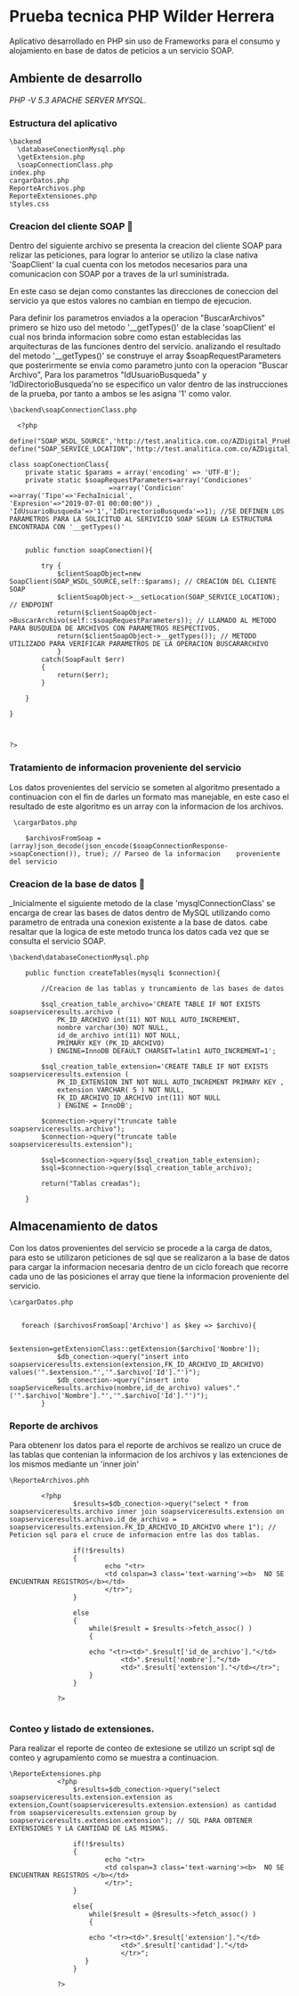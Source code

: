 # Prueba tecnica PHP Wilder Herrera

Aplicativo desarrollado en PHP sin uso de Frameworks para el consumo y alojamiento en base de datos de peticios a un servicio SOAP.

## Ambiente de desarrollo 

_PHP -V 5.3
APACHE SERVER
MYSQL._


### Estructura del aplicativo

```
\backend
  \databaseConectionMysql.php
  \getExtension.php
  \soapConnectionClass.php
index.php
cargarDatos.php
ReporteArchivos.php
ReporteExtensiones.php
styles.css
```
### Creacion del cliente SOAP 🔧

Dentro del siguiente archivo se presenta la creacion del cliente SOAP para relizar las peticiones, para lograr lo anterior se utilizo la clase nativa 'SoapClient' la cual cuenta con los metodos necesarios para una comunicacion con SOAP por a traves de la url suministrada.

En este caso se dejan como constantes las direcciones de coneccion del servicio ya que estos valores no cambian en tiempo de ejecucion.

Para definir los parametros enviados a la operacion "BuscarArchivos" primero se hizo uso del metodo '__getTypes()' de la clase 'soapClient' el cual nos brinda informacion sobre como estan establecidas las arquitecturas de las funciones dentro del servicio.
analizando el resultado del metodo '__getTypes()' se construye el array $soapRequestParameters que posterirmente se envia como parametro junto con la operacion "Buscar Archivo", Para los parametros "IdUsuarioBusqueda" y 'IdDirectorioBusqueda'no se especifico un valor dentro de las instrucciones de la prueba, por tanto a ambos se les asigna '1' como valor.

```
\backend\soapConnectionClass.php

  <?php

define("SOAP_WSDL_SOURCE",'http://test.analitica.com.co/AZDigital_Pruebas/WebServices/ServiciosAZDigital.wsdl');
define("SOAP_SERVICE_LOCATION",'http://test.analitica.com.co/AZDigital_Pruebas/WebServices/SOAP/index.php');

class soapConectionClass{
	private static $params = array('encoding' => 'UTF-8');
	private static $soapRequestParameters=array('Condiciones'
						 =>array('Condicion'									    							=>array('Tipo'=>'FechaInicial',													        'Expresion'=>"2019-07-01 00:00:00")) , 												'IdUsuarioBusqueda'=>'1','IdDirectorioBusqueda'=>1); //SE DEFINEN LOS PARAMETROS PARA LA SOLICITUD AL SERIVICIO SOAP SEGUN LA ESTRUCTURA ENCONTRADA CON '__getTypes()'


	public function soapConection(){
	
		try {
			$clientSoapObject=new SoapClient(SOAP_WSDL_SOURCE,self::$params); // CREACION DEL CLIENTE SOAP
			$clientSoapObject->__setLocation(SOAP_SERVICE_LOCATION); // ENDPOINT
			return($clientSoapObject->BuscarArchivo(self::$soapRequestParameters)); // LLAMADO AL METODO PARA BUSQUEDA DE ARCHIVOS CON PARAMETROS RESPECTIVOS.
			return($clientSoapObject->__getTypes()); // METODO UTILIZADO PARA VERIFICAR PARAMETROS DE LA OPERACION BUSCARARCHIVO
			}
		catch(SoapFault $err)
		{
			return($err);
		}
			
	}

}



?>

```

### Tratamiento de informacion proveniente del servicio

Los datos provenientes del servicio se someten al algoritmo presentado a continuacion con el fin de darles un formato mas manejable, en este caso el resultado de este algoritmo es un array con la informacion de los archivos.
```
 \cargarDatos.php

    $archivosFromSoap = (array)json_decode(json_encode($soapConnectionResponse->soapConection()), true); // Parseo de la informacion    proveniente del servicio
```

### Creacion de la base de datos 🔧

_Inicialmente el siguiente metodo de la clase 'mysqlConnectionClass' se encarga de crear las bases de datos dentro de MySQL utilizando como parametro de entrada una conexion existente a la base de datos. cabe resaltar que la logica de este metodo trunca los datos cada vez que se consulta el servicio SOAP.
```
\backend\databaseConectionMysql.php

    public function createTables(mysqli $connection){
        
        //Creacion de las tablas y truncamiento de las bases de datos 
        
        $sql_creation_table_archivo='CREATE TABLE IF NOT EXISTS soapserviceresults.archivo (
            PK_ID_ARCHIVO int(11) NOT NULL AUTO_INCREMENT,
            nombre varchar(30) NOT NULL,
            id_de_archivo int(11) NOT NULL,
            PRIMARY KEY (PK_ID_ARCHIVO)
          ) ENGINE=InnoDB DEFAULT CHARSET=latin1 AUTO_INCREMENT=1';

        $sql_creation_table_extension='CREATE TABLE IF NOT EXISTS soapserviceresults.extension (
            PK_ID_EXTENSION INT NOT NULL AUTO_INCREMENT PRIMARY KEY ,
            extension VARCHAR( 5 ) NOT NULL,
            FK_ID_ARCHIVO_ID_ARCHIVO int(11) NOT NULL
            ) ENGINE = InnoDB';

        $connection->query("truncate table soapserviceresults.archivo");
        $connection->query("truncate table soapserviceresults.extension");
        
        $sql=$connection->query($sql_creation_table_extension);
        $sql=$connection->query($sql_creation_table_archivo);
        
        return("Tablas creadas");

    }

```
## Almacenamiento de datos
Con los datos provenientes del servicio se procede a la carga de datos, para esto se utilizaron peticiones de sql que se realizaron a la base de datos para cargar la informacion necesaria dentro de un ciclo foreach que recorre cada uno de las posiciones el array que tiene la informacion proveniente del servicio.
 
```
\cargarDatos.php


   foreach ($archivosFromSoap['Archivo'] as $key => $archivo){

            $extension=getExtensionClass::getExtension($archivo['Nombre']);
            $db_conection->query("insert into soapserviceresults.extension(extension,FK_ID_ARCHIVO_ID_ARCHIVO) values('".$extension."','".$archivo['Id']."')");		
            $db_conection->query("insert into soapServiceResults.archivo(nombre,id_de_archivo) values"."('".$archivo['Nombre']."','".$archivo['Id']."')");
        }
```
### Reporte de archivos
Para obtenenr los datos para el reporte de archivos se realizo un cruce de las tablas que contenian la informacion de los archivos y las extenciones de los mismos mediante un 'inner join'
```
\ReporteArchivos.phh

    	<?php
				$results=$db_conection->query("select * from soapserviceresults.archivo inner join soapserviceresults.extension on soapserviceresults.archivo.id_de_archivo = soapserviceresults.extension.FK_ID_ARCHIVO_ID_ARCHIVO where 1"); // Peticion sql para el cruce de informacion entre las dos tablas.
            
                if(!$results)
                {
                        echo "<tr>
                        <td colspan=3 class='text-warning'><b>  NO SE ENCUENTRAN REGISTROS</b></td>
                        </tr>";
                }
                
                else
                {
                    while($result = $results->fetch_assoc() )
				    {   

					echo "<tr><td>".$result['id_de_archivo']."</td>
							<td>".$result['nombre']."</td>	
							<td>".$result['extension']."</td></tr>";
                    }
                }

			?>	
		
```
### Conteo y listado de extensiones.

Para realizar el reporte de conteo de extesione se utilizo un script sql de conteo y agrupamiento como se muestra a continuacion.
```
\ReporteExtensiones.php
			<?php
				$results=$db_conection->query("select soapserviceresults.extension.extension as extension,Count(soapserviceresults.extension.extension) as cantidad from soapserviceresults.extension group by soapserviceresults.extension.extension"); // SQL PARA OBTENER EXTENSIONES Y LA CANTIDAD DE LAS MISMAS. 

                if(!$results)
                {
                        echo "<tr>
                        <td colspan=3 class='text-warning'><b>  NO SE ENCUENTRAN REGISTROS </b></td>
                        </tr>";
                }

                else{
				    while($result = @$results->fetch_assoc() )
				    {

					echo "<tr><td>".$result['extension']."</td>
							<td>".$result['cantidad']."</td>	
							</tr>";
                   }
                }

			?>	
```


